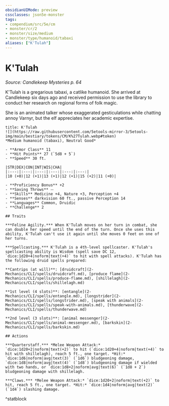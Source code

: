 ```yaml
---
obsidianUIMode: preview
cssclasses: json5e-monster
tags:
- compendium/src/5e/cm
- monster/cr/2
- monster/size/medium
- monster/type/humanoid/tabaxi
aliases: ["K'Tulah"]
---
```

# K'Tulah
*Source: Candlekeep Mysteries p. 64*  

K'Tulah is a gregarious tabaxi, a catlike humanoid. She arrived at Candlekeep six days ago and received permission to use the library to conduct her research on regional forms of folk magic.

She is an animated talker whose exaggerated gesticulations while chatting annoy Varnyr, but the elf appreciates her academic expertise.

```ad-statblock
title: K'Tulah
![](https://raw.githubusercontent.com/5etools-mirror-3/5etools-img/main/bestiary/tokens/CM/K%27Tulah.webp#token)
*Medium humanoid (tabaxi), Neutral Good*

- **Armor Class** 11
- **Hit Points** 27 (`5d8 + 5`)
- **Speed** 30 ft.

|STR|DEX|CON|INT|WIS|CHA|
|:---:|:---:|:---:|:---:|:---:|:---:|
|10 (+0)|12 (+1)|13 (+1)|12 (+1)|15 (+2)|11 (+0)|

- **Proficiency Bonus** +2
- **Saving Throws** ⏤
- **Skills** Medicine +4, Nature +3, Perception +4
- **Senses** darkvision 60 ft., passive Perception 14
- **Languages** Common, Druidic
- **Challenge** 2

## Traits

***Feline Agility.*** When K'Tulah moves on her turn in combat, she can double her speed until the end of the turn. Once she uses this ability, K'Tulah can't use it again until she moves 0 feet on one of her turns.

***Spellcasting.*** K'Tulah is a 4th-level spellcaster. K'Tulah's spellcasting ability is Wisdom (spell save DC 12, `dice:1d20+4|noform|text(+4)` to hit with spell attacks). K'Tulah has the following druid spells prepared:

**Cantrips (at will)**: [druidcraft](2-Mechanics/CLI/spells/druidcraft.md), [produce flame](2-Mechanics/CLI/spells/produce-flame.md), [shillelagh](2-Mechanics/CLI/spells/shillelagh.md)

**1st level (4 slots)**: [entangle](2-Mechanics/CLI/spells/entangle.md), [longstrider](2-Mechanics/CLI/spells/longstrider.md), [speak with animals](2-Mechanics/CLI/spells/speak-with-animals.md), [thunderwave](2-Mechanics/CLI/spells/thunderwave.md)

**2nd level (3 slots)**: [animal messenger](2-Mechanics/CLI/spells/animal-messenger.md), [barkskin](2-Mechanics/CLI/spells/barkskin.md)

## Actions

***Quarterstaff.*** *Melee Weapon Attack:* `dice:1d20+2|noform|text(+2)` to hit (`dice:1d20+4|noform|text(+4)` to hit with shillelagh), reach 5 ft., one target. *Hit:* `dice:1d6|noform|avg|text(3)` (`1d6`) bludgeoning damage, `dice:1d8|noform|avg|text(4)` (`1d8`) bludgeoning damage if wielded with two hands, or `dice:1d8+2|noform|avg|text(6)` (`1d8 + 2`) bludgeoning damage with shillelagh.

***Claws.*** *Melee Weapon Attack:* `dice:1d20+2|noform|text(+2)` to hit, reach 5 ft., one target. *Hit:* `dice:1d4|noform|avg|text(2)` (`1d4`) slashing damage.
```
^statblock